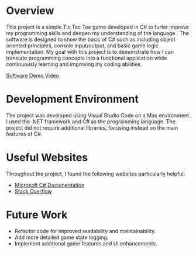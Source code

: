 # Overview

This project is a simple Tic Tac Toe game developed in C# to furter improve my programming skills and deepen my understanding of the language . The software is designed to show the basic of C# such as including object oriented principles, console input/output, and basic game logic implementation. My goal with this project is to demonstrate how I can translate programming concepts into a functional application while continuously learning and improving my coding abilities.


[Software Demo Video](http://youtube.link.goes.here)

# Development Environment

The project was developed using Visual Studio Code on a Mac environment. I used the .NET framework and C# as the programming language. The project did not require additional libraries, focusing instead on the main features of C#.

# Useful Websites

Throughout the project, I found the following websites particularly helpful:
- [Microsoft C# Documentation](https://docs.microsoft.com/en-us/dotnet/csharp/)
- [Stack Overflow](https://stackoverflow.com)

# Future Work

- Refactor code for improved readability and maintainability.
- Add more detailed game state logging.
- Implement additional game features and UI enhancements.
